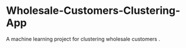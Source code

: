 # Wholesale-Customers-Clustering-App
A machine learning project for clustering wholesale customers .
